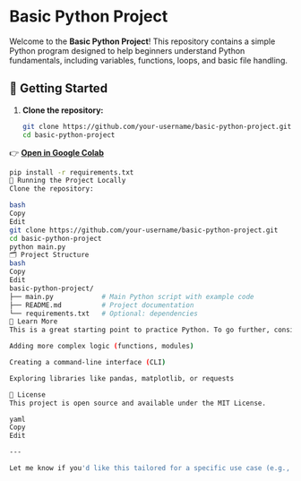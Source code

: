 # Basic Python Project

Welcome to the **Basic Python Project**! This repository contains a simple Python program designed to help beginners understand Python fundamentals, including variables, functions, loops, and basic file handling.

## 🚀 Getting Started

1. **Clone the repository:**

   ```bash
   git clone https://github.com/your-username/basic-python-project.git
   cd basic-python-project

👉 **[Open in Google Colab](https://colab.research.google.com/drive/1uaCX4qi7ZR_nN2R08w9mTOQGwaRZydOv?usp=sharing)**

```bash
pip install -r requirements.txt
🚀 Running the Project Locally
Clone the repository:

bash
Copy
Edit
git clone https://github.com/your-username/basic-python-project.git
cd basic-python-project
python main.py
🗂️ Project Structure
bash
Copy
Edit
basic-python-project/
├── main.py            # Main Python script with example code
├── README.md          # Project documentation
└── requirements.txt   # Optional: dependencies
🧠 Learn More
This is a great starting point to practice Python. To go further, consider:

Adding more complex logic (functions, modules)

Creating a command-line interface (CLI)

Exploring libraries like pandas, matplotlib, or requests

📝 License
This project is open source and available under the MIT License.

yaml
Copy
Edit

---

Let me know if you'd like this tailored for a specific use case (e.g., data analysis, automation, games), or if you want help generating the Colab notebook link.


